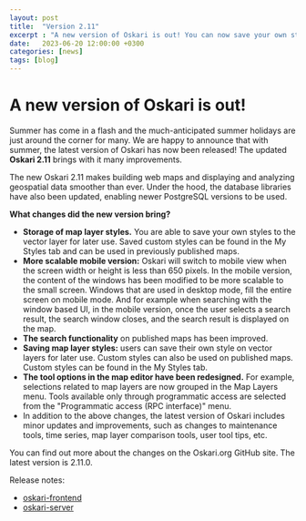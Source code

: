 ```yaml
---
layout: post
title:  "Version 2.11"
excerpt : "A new version of Oskari is out! You can now save your own styles on map layers and use them on published maps."
date:   2023-06-20 12:00:00 +0300
categories: [news]
tags: [blog]
---
```

# A new version of Oskari is out!

Summer has come in a flash and the much-anticipated summer holidays are just around the corner for many. We are happy to announce that with summer, the latest version of Oskari has now been released! The updated **Oskari 2.11** brings with it many improvements. 

The new Oskari 2.11 makes building web maps and displaying and analyzing geospatial data smoother than ever. Under the hood, the database libraries have also been updated, enabling newer PostgreSQL versions to be used.

**What changes did the new version bring?**

- **Storage of map layer styles.** You are able to save your own styles to the vector layer for later use. Saved custom styles can be found in the My Styles tab and can be used in previously published maps. 
- **More scalable mobile version:** Oskari will switch to mobile view when the screen width or height is less than 650 pixels. In the mobile version, the content of the windows has been modified to be more scalable to the small screen. Windows that are used in desktop mode, fill the entire screen on mobile mode. And for example when searching with the window based UI, in the mobile version, once the user selects a search result, the search window closes, and the search result is displayed on the map. 
- **The search functionality** on published maps has been improved.
- **Saving map layer styles:** users can save their own style on vector layers for later use. Custom styles can also be used on published maps. Custom styles can be found in the My Styles tab.
- **The tool options in the map editor have been redesigned.** For example, selections related to map layers are now grouped in the Map Layers menu. Tools available only through programmatic access are selected from the "Programmatic access (RPC interface)" menu. 
- In addition to the above changes, the latest version of Oskari includes minor updates and improvements, such as changes to maintenance tools, time series, map layer comparison tools, user tool tips, etc. 

You can find out more about the changes on the Oskari.org GitHub site. The latest version is 2.11.0.

Release notes:
 - [oskari-frontend](https://github.com/oskariorg/oskari-frontend/blob/master/ReleaseNotes.md#2110)
 - [oskari-server](https://github.com/oskariorg/oskari-server/blob/master/ReleaseNotes.md#2110)
 